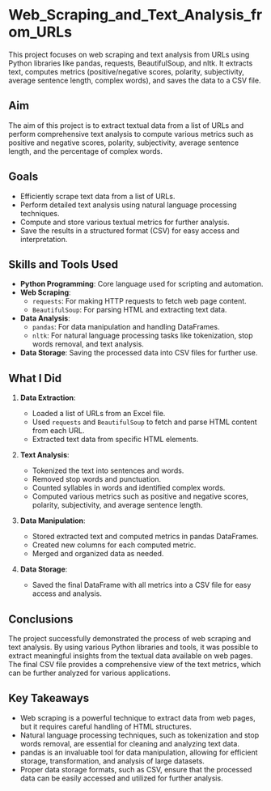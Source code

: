# Web_Scraping_and_Text_Analysis_from_URLs
This project focuses on web scraping and text analysis from URLs using Python libraries like pandas, requests, BeautifulSoup, and nltk. It extracts text, computes metrics (positive/negative scores, polarity, subjectivity, average sentence length, complex words), and saves the data to a CSV file.

## Aim
The aim of this project is to extract textual data from a list of URLs and perform comprehensive text analysis to compute various metrics such as positive and negative scores, polarity, subjectivity, average sentence length, and the percentage of complex words.

## Goals
- Efficiently scrape text data from a list of URLs.
- Perform detailed text analysis using natural language processing techniques.
- Compute and store various textual metrics for further analysis.
- Save the results in a structured format (CSV) for easy access and interpretation.

## Skills and Tools Used
- **Python Programming**: Core language used for scripting and automation.
- **Web Scraping**: 
  - `requests`: For making HTTP requests to fetch web page content.
  - `BeautifulSoup`: For parsing HTML and extracting text data.
- **Data Analysis**:
  - `pandas`: For data manipulation and handling DataFrames.
  - `nltk`: For natural language processing tasks like tokenization, stop words removal, and text analysis.
- **Data Storage**: Saving the processed data into CSV files for further use.

## What I Did
1. **Data Extraction**:
   - Loaded a list of URLs from an Excel file.
   - Used `requests` and `BeautifulSoup` to fetch and parse HTML content from each URL.
   - Extracted text data from specific HTML elements.
   
2. **Text Analysis**:
   - Tokenized the text into sentences and words.
   - Removed stop words and punctuation.
   - Counted syllables in words and identified complex words.
   - Computed various metrics such as positive and negative scores, polarity, subjectivity, and average sentence length.

3. **Data Manipulation**:
   - Stored extracted text and computed metrics in pandas DataFrames.
   - Created new columns for each computed metric.
   - Merged and organized data as needed.

4. **Data Storage**:
   - Saved the final DataFrame with all metrics into a CSV file for easy access and analysis.

## Conclusions
The project successfully demonstrated the process of web scraping and text analysis. By using various Python libraries and tools, it was possible to extract meaningful insights from the textual data available on web pages. The final CSV file provides a comprehensive view of the text metrics, which can be further analyzed for various applications.

## Key Takeaways
- Web scraping is a powerful technique to extract data from web pages, but it requires careful handling of HTML structures.
- Natural language processing techniques, such as tokenization and stop words removal, are essential for cleaning and analyzing text data.
- pandas is an invaluable tool for data manipulation, allowing for efficient storage, transformation, and analysis of large datasets.
- Proper data storage formats, such as CSV, ensure that the processed data can be easily accessed and utilized for further analysis.
